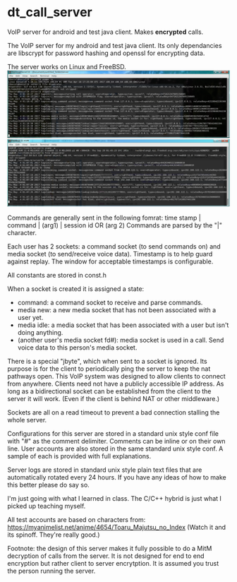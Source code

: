 # dt_call_server
VoIP server for android and test java client. Makes **encrypted** calls.

The VoIP server for my android and test java client.
Its only dependancies are libscrypt for password hashing and openssl for encrypting data.

The server works on Linux and FreeBSD.
![Linux Screenshot](https://github.com/AAccount/dt_call_server/blob/master/Screenshot%20Fedora24.png "Call server running on Fedora 24 x64")
![FreeBSD Screenshot](https://github.com/AAccount/dt_call_server/blob/master/Screenshot%20FreeBSD11.png "Call server running on FreeBSD 11 amd64")

Commands are generally sent in the following fomrat: time stamp | command | (arg1) | session id OR (arg 2)
Commands are parsed by the "|" character.

Each user has 2 sockets: a command socket (to send commands on) and media socket (to send/receive voice data).
Timestamp is to help guard against replay. The window for acceptable timestamps is configurable.

All constants are stored in const.h

When a socket is created it is assigned a state: 
* command: a command socket to receive and parse commands.
* media new: a new media socket that has not been associated with a user yet.
* media idle: a media socket that has been associated with a user but isn't doing anything.
* (another user's media socket fd#): media socket is used in a call. Send voice data to this person's media socket.

There is a special "jbyte", which when sent to a socket is ignored. 
Its purpose is for the client to periodically ping the server to keep the nat pathways open. 
This VoIP system was designed to allow clients to connect from anywhere. 
Clients need not have a publicly accessible IP address.
As long as a bidirectional socket can be established from the client to the server it will work.
(Even if the client is behind NAT or other middleware.)

Sockets are all on a read timeout to prevent a bad connection stalling the whole server.

Configurations for this server are stored in a standard unix style conf file with "#" as the comment delimiter.
Comments can be inline or on their own line.
User accounts are also stored in the same standard unix style conf.
A sample of each is provided with full explanations.


Server logs are stored in standard unix style plain text files that are automatically rotated every 24 hours.
If you have any ideas of how to make this better please do say so. 

I'm just going with what I learned in class. The C/C++ hybrid is just what I picked up teaching myself.

All test accounts are based on characters from: https://myanimelist.net/anime/4654/Toaru_Majutsu_no_Index
(Watch it and its spinoff. They're really good.)


Footnote: the design of this server makes it fully possible to do a MitM decryption of calls from the server. 
It is not designed for end to end encryption but rather client to server encrytption.
It is assumed you trust the person running the server.
